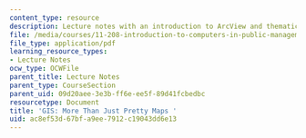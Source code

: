 ```yaml
---
content_type: resource
description: Lecture notes with an introduction to ArcView and thematic mapping.
file: /media/courses/11-208-introduction-to-computers-in-public-management-ii-january-iap-2002/ac8ef53d67bfa9ee7912c19043dd6e13_lect12.pdf
file_type: application/pdf
learning_resource_types:
- Lecture Notes
ocw_type: OCWFile
parent_title: Lecture Notes
parent_type: CourseSection
parent_uid: 09d20aee-3e3b-ff6e-ee5f-89d41fcbedbc
resourcetype: Document
title: 'GIS: More Than Just Pretty Maps '
uid: ac8ef53d-67bf-a9ee-7912-c19043dd6e13
---
```

